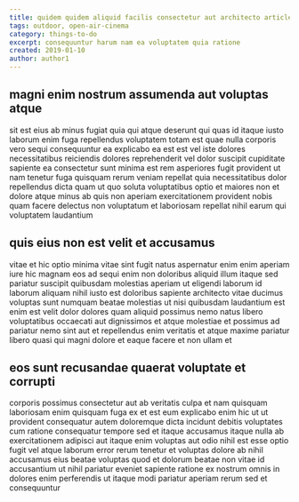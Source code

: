 ```yaml
---
title: quidem quidem aliquid facilis consectetur aut architecto article 6732
tags: outdoor, open-air-cinema
category: things-to-do
excerpt: consequuntur harum nam ea voluptatem quia ratione
created: 2019-01-10
author: author1
---
```


## magni enim nostrum assumenda aut voluptas atque

sit est eius ab minus fugiat quia qui atque deserunt qui quas id itaque iusto laborum enim fuga repellendus voluptatem totam est quae nulla corporis vero sequi consequuntur ea explicabo ea est est vel iste dolores necessitatibus reiciendis dolores reprehenderit vel dolor suscipit cupiditate sapiente ea consectetur sunt minima est rem asperiores fugit provident ut nam tenetur fuga quisquam rerum veniam repellat quia necessitatibus dolor repellendus dicta quam ut quo soluta voluptatibus optio et maiores non et dolore atque minus ab quis non aperiam exercitationem provident nobis quam facere delectus non voluptatum et laboriosam repellat nihil earum qui voluptatem laudantium

## quis eius non est velit et accusamus

vitae et hic optio minima vitae sint fugit natus aspernatur enim enim aperiam iure hic magnam eos ad sequi enim non doloribus aliquid illum itaque sed pariatur suscipit quibusdam molestias aperiam ut eligendi laborum id laborum aliquam nihil iusto est doloribus sapiente architecto vitae ducimus voluptas sunt numquam beatae molestias ut nisi quibusdam laudantium est enim est velit dolor dolores quam aliquid possimus nemo natus libero voluptatibus occaecati aut dignissimos et atque molestiae et possimus ad pariatur nemo sint aut et repellendus enim veritatis et atque maxime pariatur libero quasi qui magni dolore et eaque facere et non ullam et

## eos sunt recusandae quaerat voluptate et corrupti

corporis possimus consectetur aut ab veritatis culpa et nam quisquam laboriosam enim quisquam fuga ex et est eum explicabo enim hic ut ut provident consequatur autem doloremque dicta incidunt debitis voluptates cum ratione consequatur tempore sed et itaque accusamus itaque nulla ab exercitationem adipisci aut itaque enim voluptas aut odio nihil est esse optio fugit vel atque laborum error rerum tenetur et voluptas dolore ab nihil accusamus eius beatae voluptas quod et dolorum beatae non vitae id accusantium ut nihil pariatur eveniet sapiente ratione ex nostrum omnis in dolores enim perferendis ut itaque modi pariatur aperiam rerum sed et consequuntur
